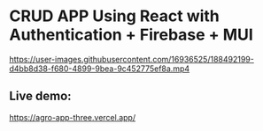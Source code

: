 # CRUD APP Using React with Authentication + Firebase + MUI

https://user-images.githubusercontent.com/16936525/188492199-d4bb8d38-f680-4899-9bea-9c452775ef8a.mp4

## Live demo:

https://agro-app-three.vercel.app/



